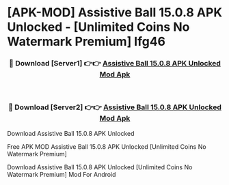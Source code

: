 # [APK-MOD] Assistive Ball 15.0.8 APK Unlocked - [Unlimited Coins No Watermark Premium] lfg46



<div align="center">
<h3>🔴 Download [Server1] 👉👉 <a href="https://momento.my/?title=Assistive_Ball_15.0.8_APK_Unlocked">Assistive Ball 15.0.8 APK Unlocked Mod Apk</a></h3><br>

<h3>🔴 Download [Server2] 👉👉 <a href="https://momento.my/?title=Assistive_Ball_15.0.8_APK_Unlocked">Assistive Ball 15.0.8 APK Unlocked Mod Apk</a></h3>
</div>



Download Assistive Ball 15.0.8 APK Unlocked 

Free APK MOD Assistive Ball 15.0.8 APK Unlocked [Unlimited Coins No Watermark Premium]

Download Assistive Ball 15.0.8 APK Unlocked [Unlimited Coins No Watermark Premium] Mod For Android
